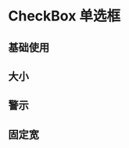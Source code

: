 <script setup>
import Default from './default.vue'
import Size from './size.vue'
import Alarm from './alarm.vue'
import ItemWidth from './itemWidth.vue'
</script>

# CheckBox 单选框

## 基础使用

<Preview comp-name="CheckBox" demo-name="default">
  <Default />
</Preview>

## 大小

<Preview comp-name="CheckBox" demo-name="size">
  <Size />
</Preview>

## 警示

<Preview comp-name="CheckBox" demo-name="alarm">
  <Alarm />
</Preview>

## 固定宽

<Preview comp-name="Radio" demo-name="itemWidth">
  <ItemWidth />
</Preview>
